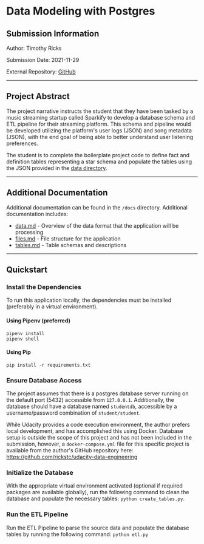 # Data Modeling with Postgres

## Submission Information

Author: Timothy Ricks

Submission Date: 2021-11-29

External Repository: [GitHub](https://github.com/rickstc/udacity-data-engineering)

---

## Project Abstract

The project narrative instructs the student that they have been tasked by a music streaming startup called Sparkify to develop a database schema and ETL pipeline for their streaming platform. This schema and pipeline would be developed utilizing the platform's user logs (JSON) and song metadata (JSON), with the end goal of being able to better understand user listening preferences.

The student is to complete the boilerplate project code to define fact and definition tables representing a star schema and populate the tables using the JSON provided in the [data directory](docs/data.md).

---

## Additional Documentation

Additional documentation can be found in the `/docs` directory. Additional documentation includes:

- [data.md](docs/data.md) - Overview of the data format that the application will be processing
- [files.md](docs/files.md) - File structure for the application
- [tables.md](docs/tables.md) - Table schemas and descriptions

---

## Quickstart

### Install the Dependencies

To run this application locally, the dependencies must be installed (preferably in a virtual environment).

#### Using Pipenv (preferred)

```
pipenv install
pipenv shell
```

#### Using Pip

```
pip install -r requirements.txt
```

### Ensure Database Access

The project assumes that there is a postgres database server running on the default port (5432) accessible from `127.0.0.1`. Additionally, the database should have a database named `studentdb`, accessible by a username/password combination of `student/student`.

While Udacity provides a code execution environment, the author prefers local development, and has accomplished this using Docker. Database setup is outside the scope of this project and has not been included in the submission, however, a `docker-compose.yml` file for this specific project is available from the author's GitHub repository here: https://github.com/rickstc/udacity-data-engineering

### Initialize the Database

With the appropriate virtual environment activated (optional if required packages are available globally), run the following command to clean the database and populate the necessary tables:
`python create_tables.py`.

### Run the ETL Pipeline

Run the ETL Pipeline to parse the source data and populate the database tables by running the following command:
`python etl.py`
